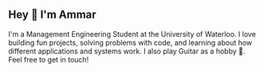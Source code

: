 ## Hey 👋 I'm Ammar

<!--
**ammar-s847/ammar-s847** is a ✨ _special_ ✨ repository because its `README.md` (this file) appears on your GitHub profile.

Here are some ideas to get you started:

- 🔭 I’m currently working on ...
- 🌱 I’m currently learning ...
- 👯 I’m looking to collaborate on ...
- 🤔 I’m looking for help with ...
- 💬 Ask me about ...
- 📫 How to reach me: ...
- 😄 Pronouns: ...
- ⚡ Fun fact: ...
-->

I'm a Management Engineering Student at the University of Waterloo. I love building fun projects, solving problems with code, and learning about how different applications and systems work. I also play Guitar as a hobby 🎸. Feel free to get in touch!

<!-- ![Ammar's github stats](https://github-readme-stats.vercel.app/api?username=ammar-s847&show_icons=true&bg_color=1f0145&text_color=ffffff&title_color=ffffff&icon_color=ffffff) <!-- &bg_color=1f0145&text_color=ffffff&title_color=ffffff&icon_color=ffffff --> 
<!-- 
#### Currently Working on
[![ReadMe Card](https://github-readme-stats.vercel.app/api/pin/?username=ammar-s847&repo=ACA-Trading-Bot&bg_color=1f0145&text_color=ffffff&title_color=ffffff&icon_color=ffffff)](https://github.com/ammar-s847/ACA-Trading-Bot)
<br>
[![ReadMe Card](https://github-readme-stats.vercel.app/api/pin/?username=ammar-s847&repo=Cyclica-Classification-Challenge&bg_color=1f0145&text_color=ffffff&title_color=ffffff&icon_color=ffffff)](https://github.com/ammar-s847/Cyclica-Classification-Challenge)

#### Currently Learning
* Implementing Machine Learning models with TensorFlow, Keras, and Scikit-learn
* Building microservices with Node.js and Golang
* Deploying applications using Docker, Kubernetes, and AWS

#### Contact
* <a href="https://www.linkedin.com/in/ammar847/" target="_blank">linkedin/in/ammar847</a> -->
